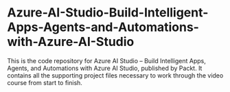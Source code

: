 # Azure-AI-Studio-Build-Intelligent-Apps-Agents-and-Automations-with-Azure-AI-Studio
This is the code repository for Azure AI Studio – Build Intelligent Apps, Agents, and Automations with Azure AI Studio, published by Packt. It contains all the supporting project files necessary to work through the video course from start to finish.

